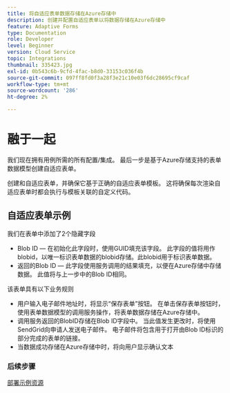 ```yaml
---
title: 将自适应表单数据存储在Azure存储中
description: 创建并配置自适应表单以将数据存储在Azure存储中
feature: Adaptive Forms
type: Documentation
role: Developer
level: Beginner
version: Cloud Service
topic: Integrations
thumbnail: 335423.jpg
exl-id: 0b543c6b-9cfd-4fac-b8d0-33153c036f4b
source-git-commit: 097ff8fd0f3a28f3e21c10e03f6dc28695cf9caf
workflow-type: tm+mt
source-wordcount: '286'
ht-degree: 2%

---
```


# 融于一起

我们现在拥有用例所需的所有配置/集成。 最后一步是基于Azure存储支持的表单数据模型创建自适应表单。

创建和自适应表单，并确保它基于正确的自适应表单模板。 这将确保每次渲染自适应表单时都会执行与模板关联的自定义代码。

## 自适应表单示例

我们在表单中添加了2个隐藏字段

* Blob ID — 在初始化此字段时，使用GUID填充该字段。 此字段的值将用作blobid，以唯一标识表单数据的blobid存储。此blobid用于标识表单数据。
* 返回的Blob ID — 此字段使用服务调用的结果填充，以便在Azure存储中存储数据。 此值将与上一步中的Blob ID相同。

该表单具有以下业务规则

* 用户输入电子邮件地址时，将显示“保存表单”按钮。 在单击保存表单按钮时，使用表单数据模型的调用服务操作，将表单数据存储在Azure存储中。
* 调用服务返回的BlobID存储在Blob ID字段中。 当此值发生更改时，将使用SendGrid向申请人发送电子邮件。 电子邮件将包含用于打开由Blob ID标识的部分完成的表单的链接。
* 当数据成功存储在Azure存储中时，将向用户显示确认文本

### 后续步骤

[部署示例资源](./deploy-sample-assets.md)
